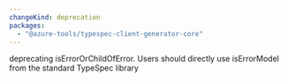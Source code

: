 ```yaml
---
changeKind: deprecation
packages:
  - "@azure-tools/typespec-client-generator-core"
---
```


deprecating isErrorOrChildOfError. Users should directly use isErrorModel from the standard TypeSpec library